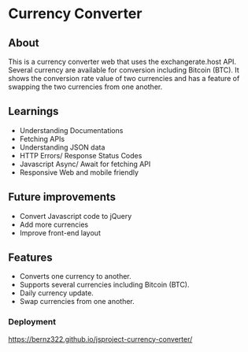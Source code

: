# Currency Converter

## About

This is a currency converter web that uses the exchangerate.host API. Several currency are available for conversion including Bitcoin (BTC). It shows the conversion rate value of two currencies and has a feature of swapping the two currencies from one another.

## Learnings

- Understanding Documentations
- Fetching APIs
- Understanding JSON data
- HTTP Errors/ Response Status Codes
- Javascript Async/ Await for fetching API
- Responsive Web and mobile friendly

## Future improvements

- Convert Javascript code to jQuery
- Add more currencies
- Improve front-end layout

## Features

- Converts one currency to another.
- Supports several currencies including Bitcoin (BTC).
- Daily currency update.
- Swap currencies from one another.

### Deployment

https://bernz322.github.io/jsproject-currency-converter/
